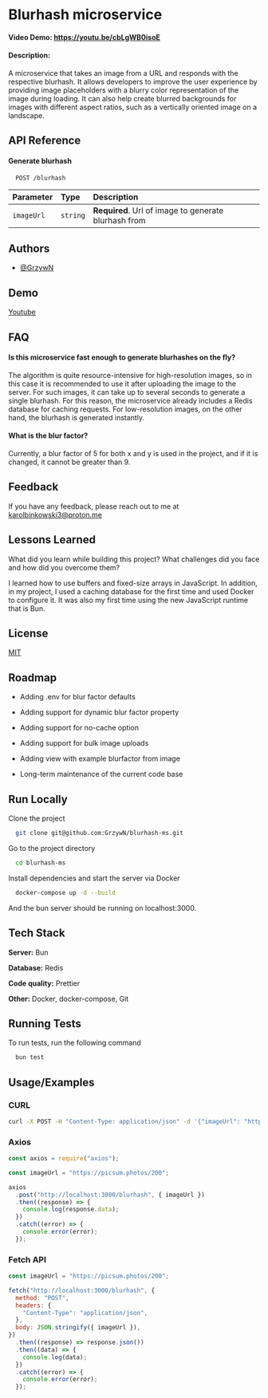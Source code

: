 # Blurhash microservice
#### Video Demo: https://youtu.be/cbLgWB0isoE
#### Description:
A microservice that takes an image from a URL and responds with the respective blurhash. It allows developers to improve the user experience by providing image placeholders with a blurry color representation of the image during loading. It can also help create blurred backgrounds for images with different aspect ratios, such as a vertically oriented image on a landscape.



## API Reference

#### Generate blurhash

```http
  POST /blurhash
```

| Parameter | Type     | Description                |
| :-------- | :------- | :------------------------- |
| `imageUrl` | `string` | **Required**. Url of image to generate blurhash from |



## Authors

- [@GrzywN](https://www.github.com/GrzywN)


## Demo

[Youtube](https://youtu.be/cbLgWB0isoE)


## FAQ

#### Is this microservice fast enough to generate blurhashes on the fly?

The algorithm is quite resource-intensive for high-resolution images, so in this case it is recommended to use it after uploading the image to the server. For such images, it can take up to several seconds to generate a single blurhash. For this reason, the microservice already includes a Redis database for caching requests. For low-resolution images, on the other hand, the blurhash is generated instantly.

#### What is the blur factor?

Currently, a blur factor of 5 for both x and y is used in the project, and if it is changed, it cannot be greater than 9.
## Feedback

If you have any feedback, please reach out to me at karolbinkowski3@proton.me


## Lessons Learned

What did you learn while building this project? What challenges did you face and how did you overcome them?

I learned how to use buffers and fixed-size arrays in JavaScript. In addition, in my project, I used a caching database for the first time and used Docker to configure it. It was also my first time using the new JavaScript runtime that is Bun. 
## License

[MIT](https://choosealicense.com/licenses/mit/)


## Roadmap

- Adding .env for blur factor defaults

- Adding support for dynamic blur factor property

- Adding support for no-cache option

- Adding support for bulk image uploads

- Adding view with example blurfactor from image

- Long-term maintenance of the current code base
## Run Locally

Clone the project

```bash
  git clone git@github.com:GrzywN/blurhash-ms.git
```

Go to the project directory

```bash
  cd blurhash-ms
```

Install dependencies and start the server via Docker

```bash
  docker-compose up -d --build
```

And the bun server should be running on localhost:3000.
## Tech Stack

**Server:** Bun

**Database:** Redis

**Code quality:** Prettier

**Other:** Docker, docker-compose, Git


## Running Tests

To run tests, run the following command

```bash
  bun test
```

## Usage/Examples

### CURL

```bash
curl -X POST -H "Content-Type: application/json" -d '{"imageUrl": "https://picsum.photos/200"}' http://localhost:3000/blurhash
```

### Axios

```javascript
const axios = require("axios");

const imageUrl = "https://picsum.photos/200";

axios
  .post("http://localhost:3000/blurhash", { imageUrl })
  .then((response) => {
    console.log(response.data);
  })
  .catch((error) => {
    console.error(error);
  });

```

### Fetch API

```javascript
const imageUrl = "https://picsum.photos/200";

fetch("http://localhost:3000/blurhash", {
  method: "POST",
  headers: {
    "Content-Type": "application/json",
  },
  body: JSON.stringify({ imageUrl }),
})
  .then((response) => response.json())
  .then((data) => {
    console.log(data);
  })
  .catch((error) => {
    console.error(error);
  });

```

